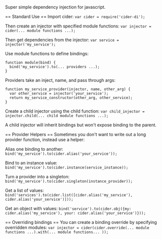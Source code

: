 Super simple dependency injection for javascript.

== Standard Use ==
Import cider:
`var cider = require('cider-di');`

Then create an injector with specified module functions:
`var injector = cider(... module functions ...);`

Then get dependencies from the injector:
`var service = injector('my_service');`

Use module functions to define bindings:
```
function module(bind) {
  bind('my_service').to(... providers ...);
}
```

Providers take an inject, name, and pass through args:
```
function my_service_provider(injector, name, other_arg) {
  var other_service = injector('your_service');
  return my_service_constructor(other_arg, other_service);
}
```

Create a child injector using the child function:
`var child_injector = injector.child(... child module functions ...);`

A child injector will inherit bindings but won't expose binding to the parent.

== Provider Helpers ==
Sometimes you don't want to write out a long provider function, instead use a helper:

Alias one binding to another:
`bind('my_service').to(cider.alias('your_service'));`

Bind to an instance value:
`bind('my_service').to(cider.instance(service_instance));`

Turn a provider into a singleton:
`bind('my_service').to(cider.singleton(instance_provider));`

Get a list of values:
`bind('services').to(cider.list([cider.alias('my_service'), cider.alias('your_service')]));`

Get an object with values:
`bind('service').to(cider.obj({my: cider.alias('my_service'), your: cider.alias('your_service')}));`

== Overriding bindings ==
You can create a binding override by specifying overridden modules:
`var injector = cider(cider.override(... module functions ...).with(... module functions... ));`
